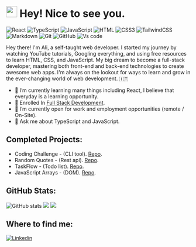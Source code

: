<h1><img src="https://emojis.slackmojis.com/emojis/images/1531849430/4246/blob-sunglasses.gif?1531849430" width="30"/> Hey! Nice to see you.</h1>

![React](https://img.shields.io/badge/React-%2338B2AC.svg?style=flat-square&logo=react&logoColor=black)
![TypeScript](https://img.shields.io/badge/TypeScript-%233178C6?style=flat-square&logo=Typescript&logoColor=white)
![JavaScript](https://img.shields.io/badge/JavaScript-%23F7DF1E?style=flat-square&logo=javascript&logoColor=black)
![HTML](https://img.shields.io/badge/HTML5-E34F26?style=flat-square&logo=html5&logoColor=white)
![CSS3](https://img.shields.io/badge/CSS3-1572B6?style=flat-square&logo=css3&logoColor=white)
![TailwindCSS](https://img.shields.io/badge/tailwindcss-%2338B2AC.svg?style=flat-square&logo=tailwind-css&logoColor=white)
![Markdown](https://img.shields.io/badge/Markdown-000000?style=flat-square&logo=markdown&logoColor=white)
![Git](https://img.shields.io/badge/Git-%23F05032?style=flat-square&logo=Git&logoColor=white)
![GitHub](https://img.shields.io/badge/Github-%23181717?style=flat-square&logo=Github&logoColor=white)
![Vs code](https://img.shields.io/badge/Vs%20code-%232F80ED?style=flat-square&logo=visualstudiocode&logoColor=white)


Hey there! I'm Ali, a self-taught web developer. I started my journey by watching YouTube tutorials, Googling everything, and using free resources to learn HTML, CSS, and JavaScript.
My big dream to become a full-stack developer, mastering both front-end and back-end technologies to create awesome web apps. I'm always on the lookout for ways to learn and grow in the ever-changing world of web development. 🇮🇹

- 🔭 I’m currently learning many things including React, I believe that everyday is a learning opportunity.
- 📖 Enrolled In [Full Stack Development](https://fullstackopen.com/en/).
- :busts_in_silhouette: I’m currently open for work and employment opportunities (remote / On-Site).
- 💬 Ask me about TypeScript and JavaScript.

## Completed Projects:
- Coding Challenge - (CLI tool). [Repo](https://github.com/alizainaslam/Cat-tool).
- Random Quotes - (Rest api). [Repo](https://github.com/alizainaslam/Random-Quotes).
- TaskFlow - (Todo list). [Repo](https://github.com/alizainaslam/TaskFlow).
- JavaScript Arrays - (DOM). [Repo](https://github.com/alizainaslam/JavaScript-arrays).

## GitHub Stats:
![GitHub stats](https://github-readme-stats.vercel.app/api?username=alizainaslam&show_icons=true)
![](https://github-readme-streak-stats.herokuapp.com/?user=alizainaslam&theme=light&hide_border=false)
![](https://github-readme-stats.vercel.app/api/top-langs/?username=alizainaslam&theme=light&hide_border=false&include_all_commits=true&count_private=true&layout=compact)

## Where to find me:
[![Linkedin](https://img.shields.io/badge/LinkedIn-0077B5?style=flat-square&logo=linkedin&logoColor=white)](https://www.linkedin.com/in/alizainaslam/) 
